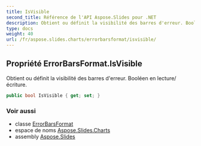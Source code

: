 ```yaml
---
title: IsVisible
second_title: Référence de l'API Aspose.Slides pour .NET
description: Obtient ou définit la visibilité des barres d'erreur. Booléen en lecture/écriture.
type: docs
weight: 40
url: /fr/aspose.slides.charts/errorbarsformat/isvisible/
---
```


## Propriété ErrorBarsFormat.IsVisible

Obtient ou définit la visibilité des barres d'erreur. Booléen en lecture/écriture.

```csharp
public bool IsVisible { get; set; }
```

### Voir aussi

* classe [ErrorBarsFormat](../../errorbarsformat)
* espace de noms [Aspose.Slides.Charts](../../errorbarsformat)
* assembly [Aspose.Slides](../../../)

<!-- NE PAS ÉDITER : généré par xmldocmd pour Aspose.Slides.dll -->